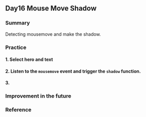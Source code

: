 ## Day16 Mouse Move Shadow

### Summary

Detecting mousemove and make the shadow.

### Practice

#### 1. Select hero and text

#### 2. Listen to the `mousemove` event and trigger the `shadow` function.

#### 3. 

### Improvement in the future

### Reference